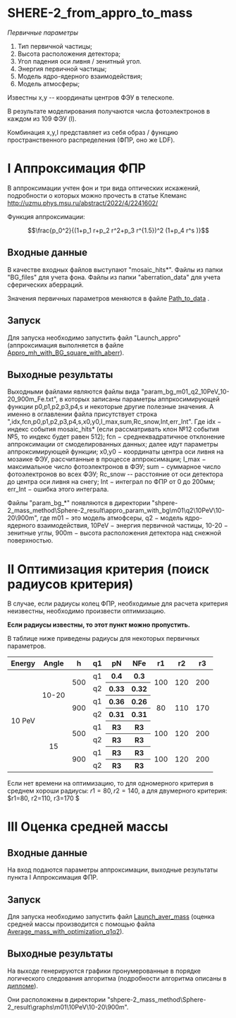 # SHERE-2_from_appro_to_mass

*Первичные параметры*

1. Тип первичной частицы;
2. Высота расположения детектора;
3. Угол падения оси ливня / зенитный угол.
4. Энергия первичной частицы;
7. Модель ядро-ядерного взаимодействия;
8. Модель атмосферы;
   
Известны х,у -- координаты центров ФЭУ в телескопе.

В результате моделирования получаются числа фотоэлектронов в каждом из 109 ФЭУ (I).

Комбинация x,y,I представляет из себя образ / функцию пространственного распределения (ФПР, оно же LDF).

# I Аппроксимация ФПР

В аппроксимации учтен фон и три вида оптических искажений, подробности о которых можно прочесть в статье Клеманс http://uzmu.phys.msu.ru/abstract/2022/4/2241602/

Функция аппроксимации:

$$\frac{p_0^2}{(1+p_1  r+p_2  r^2+p_3  r^{1.5})^2  (1+p_4  r^s )}$$

## Входные данные

В качестве входных файлов выступают "mosaic_hits*". Файлы из папки "BG_files" для учета фона. Файлы из папки "aberration_data" для учета сферических аберраций.

Значения первичных параметров меняются в файле [Path_to_data](https://github.com/Vetselet/SHERE-2_from_appro_to_mass/blob/main/Path_to_data.py) . 

## Запуск

Для запуска необходимо запустить файл "Launch_appro" (аппроксимация выполняется в файле [Appro_mh_with_BG_square_with_aberr](https://github.com/Vetselet/SHERE-2_from_appro_to_mass/blob/main/Appro_mh_with_BG_square_with_aberr.py)).

## Выходные результаты

Выходными файлами являются файлы вида "param_bg_m01_q2_10PeV_10-20_900m_Fe.txt", в которых записаны параметры аппркосимирующей функции p0,p1,p2,p3,p4,s и некоторые другие полезные значения. А именно в оглавлении файла присутствует строка ",idx,fcn,p0,p1,p2,p3,p4,s,x0,y0,I_max,sum,Rc_snow,Int,err_Int". Где idx $-$ индекс события mosaic_hits* (если рассматривать клон №12 события №5, то индекс будет равен 512); fcn $-$ среднеквадратичное отклонение аппроксимации от смоделированных данных; далее идут параметры аппроксимирующей функции; x0,y0 $-$ координаты центра оси ливня на мозаике ФЭУ, рассчитанные в процессе аппроксимации; I_max $-$ максимальное число фотоэлектронов в ФЭУ; sum $-$ суммарное число фотоэлектронов во всех ФЭУ; Rc_snow -- расстояние от оси детектора до центра оси ливня на снегу; Int $-$ интеграл по ФПР от 0 до 200мм; err_Int $-$ ошибка этого интеграла.

Файлы "param_bg_*" появляются в директории "shpere-2_mass_method\Sphere-2_result\appro_param_with_bg\m01\q2\10PeV\10-20\900m", где m01 $-$ это модель атмофсеры, q2 $-$ модель ядро-ядерного взаимодействия, 10PeV $-$ энергия первичной частицы, 10-20 $-$ зенитные углы, 900m $-$ высота расположения детектора над снежной поверхностью.

# II Оптимизация критерия (поиск радиусов критерия)

В случае, если радиусы колец ФПР, необходимые для расчета критерия неизвестны, необходимо произвести оптимизацию. 

**Если радиусы известны, то этот пункт можно пропустить.**

В таблице ниже приведены радиусы для некоторых первичных параметров.

<table>
    <thead>
        <tr>
            <th>Energy</th>
            <th>Angle</th>
            <th>h</th>
            <th>q1</th>
            <th>pN</th>
            <th>NFe</th>
            <th>r1</th>
            <th>r2</th>
            <th>r3</th>
        </tr>
    </thead>
    <tbody>
        <tr>
            <td rowspan=8 align="center">10 PeV</td>
            <td rowspan=4 align="center">10-20</td>
            <td rowspan=2 align="center">500</td>
            <td align="center">q1</td>
            <th align="center">0.4 </th>
            <th align="center">0.3 </th>
           <td rowspan=2 align="center">100</td>
           <td rowspan=2 align="center">120</td>
           <td rowspan=2 align="center">200</td>
        </tr>
        <tr>
            <td align="center">q2</td>
            <th align="center">0.33 </th>
            <th align="center">0.32 </th>
        </tr>       
        <tr>
            <td rowspan=2 align="center">900</td>
            <td align="center">q1</td>
            <th align="center">0.36 </th>
            <th align="center">0.26 </th>
           <td rowspan=2 align="center">80</td>
           <td rowspan=2 align="center">110</td>
           <td rowspan=2 align="center">170</td>
        </tr>       
         <tr>
            <td align="center">q2</td>
            <th align="center">0.31 </th>
            <th align="center">0.31 </th>
        </tr>       
        <tr>
            <td rowspan=4 align="center">15</td>
            <td rowspan=2 align="center">500</td>
            <td align="center">q1</td>
           <th align="center">R3 </th>
            <th align="center">R3 </th>
           <td rowspan=2 align="center">100</td>
           <td rowspan=2 align="center">120</td>
           <td rowspan=2 align="center">200</td>
        </tr>
         <tr>
            <td align="center">q2</td>
            <th align="center">R3 </th>
            <th align="center">R3 </th>
        </tr>       
        <tr>
            <td rowspan=2 align="center">900</td>
            <td align="center">q1</td>
           <th align="center">R3 </th>
            <th align="center">R3 </th>
           <td rowspan=2 align="center">100</td>
           <td rowspan=2 align="center">120</td>
           <td rowspan=2 align="center">200</td>
        </tr>       
         <tr>
            <td align="center">q2</td>
            <th align="center">R3 </th>
            <th align="center">R3 </th>
        </tr>   
    </tbody>
</table>

Если нет времени на оптимизацию, то для одномерного критерия в среднем хороши радиусы: $r1=80, r2=140$, а для двумерного критерия: $r1=80, r2=110, r3=170 $



# III Оценка средней массы

## Входные данные

На вход подаются параметры аппроксимации, выходные результаты пункта I Аппроксимация ФПР.

## Запуск

Для запуска необходимо запустить файл [Launch_aver_mass](https://github.com/Vetselet/SHERE-2_from_appro_to_mass/blob/main/Launch_aver_mass.ipynb) (оценка средней массы производится с помощью файла [Average_mass_with_optimization_q1q2](https://github.com/Vetselet/SHERE-2_from_appro_to_mass/blob/main/Average_mass_with_optimization_q1q2.py)).

## Выходные результаты

На выходе генерируются графики пронумерованные в порядке логического следования алгоритма (подробности алгоритма описаны в [дипломе](https://github.com/Vetselet/SHERE-2_from_appro_to_mass/blob/main/%D0%94%D0%B8%D0%BF%D0%BB%D0%BE%D0%BC_%D0%9B%D0%B0%D1%82%D1%8B%D0%BF%D0%BE%D0%B2%D0%B0_2023.pdf)).

Они расположены в директории "shpere-2_mass_method\Sphere-2_result\graphs\m01\10PeV\10-20\900m".
































